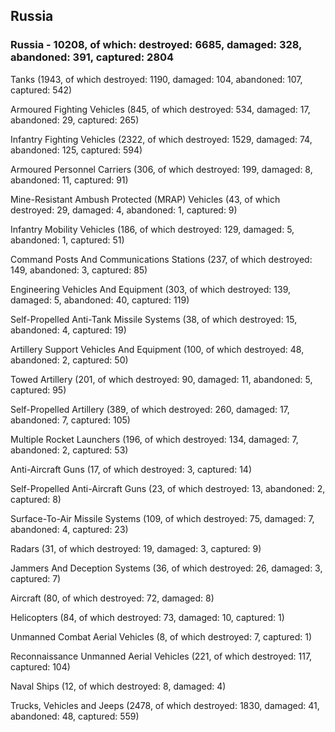 
 
 ## Russia
 
 ### Russia - 10208, of which: destroyed: 6685, damaged: 328, abandoned: 391, captured: 2804

 

 

 Tanks (1943, of which destroyed: 1190, damaged: 104, abandoned: 107, captured: 542)

 Armoured Fighting Vehicles (845, of which destroyed: 534, damaged: 17, abandoned: 29, captured: 265)

 Infantry Fighting Vehicles (2322, of which destroyed: 1529, damaged: 74, abandoned: 125, captured: 594)

 Armoured Personnel Carriers (306, of which destroyed: 199, damaged: 8, abandoned: 11, captured: 91)

 Mine-Resistant Ambush Protected (MRAP) Vehicles (43, of which destroyed: 29, damaged: 4, abandoned: 1, captured: 9)

 Infantry Mobility Vehicles (186, of which destroyed: 129, damaged: 5, abandoned: 1, captured: 51)

 Command Posts And Communications Stations (237, of which destroyed: 149, abandoned: 3, captured: 85)

 Engineering Vehicles And Equipment (303, of which destroyed: 139, damaged: 5, abandoned: 40, captured: 119)

 Self-Propelled Anti-Tank Missile Systems (38, of which destroyed: 15, abandoned: 4, captured: 19)

 Artillery Support Vehicles And Equipment (100, of which destroyed: 48, abandoned: 2, captured: 50)

 Towed Artillery (201, of which destroyed: 90, damaged: 11, abandoned: 5, captured: 95)

 Self-Propelled Artillery (389, of which destroyed: 260, damaged: 17, abandoned: 7, captured: 105)

 Multiple Rocket Launchers (196, of which destroyed: 134, damaged: 7, abandoned: 2, captured: 53)

 Anti-Aircraft Guns (17, of which destroyed: 3, captured: 14)

 Self-Propelled Anti-Aircraft Guns (23, of which destroyed: 13, abandoned: 2, captured: 8)

 Surface-To-Air Missile Systems (109, of which destroyed: 75, damaged: 7, abandoned: 4, captured: 23)

 Radars (31, of which destroyed: 19, damaged: 3, captured: 9)

 Jammers And Deception Systems (36, of which destroyed: 26, damaged: 3, captured: 7)

 Aircraft (80, of which destroyed: 72, damaged: 8)

 Helicopters (84, of which destroyed: 73, damaged: 10, captured: 1)

 Unmanned Combat Aerial Vehicles (8, of which destroyed: 7, captured: 1)

 Reconnaissance Unmanned Aerial Vehicles (221, of which destroyed: 117, captured: 104)

 Naval Ships (12, of which destroyed: 8, damaged: 4)

 Trucks, Vehicles and Jeeps (2478, of which destroyed: 1830, damaged: 41, abandoned: 48, captured: 559)

